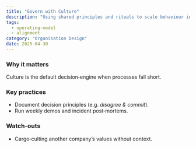 ```yaml
---
title: "Govern with Culture"
description: "Using shared principles and rituals to scale behaviour instead of heavyweight processes."
tags:
  - operating-model
  - alignment
category: "Organisation Design"
date: 2025-04-30
---
```

### Why it matters
Culture is the default decision‑engine when processes fall short.

### Key practices
* Document decision principles (e.g. *disagree & commit*).
* Run weekly demos and incident post‑mortems.

### Watch‑outs
* Cargo‑culting another company’s values without context.
